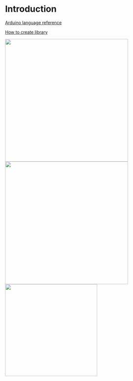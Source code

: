 # Introduction

[Arduino language reference](https://www.arduino.cc/reference/en/)

[How to create library](https://docs.arduino.cc/learn/contributions/arduino-creating-library-guide) 

<img src="https://user-images.githubusercontent.com/5618092/208609932-51a80085-1f31-4d6c-bc4d-503f86b3b13f.png" width="400"  />

<img src="https://user-images.githubusercontent.com/5618092/211660263-f7df39d3-4f36-4141-8a14-d588751f051c.png" width="400"/>

<img src="https://user-images.githubusercontent.com/5618092/211660939-730c7c40-550d-4190-a121-f96b0a627d6a.png" width="300"/>


